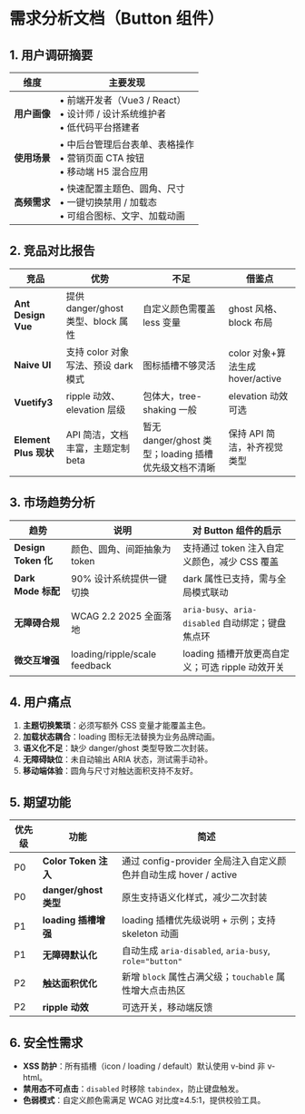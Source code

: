 # 需求分析文档（Button 组件）

## 1. 用户调研摘要
| 维度 | 主要发现 |
|---|---|
| **用户画像** | • 前端开发者（Vue3 / React）<br>• 设计师 / 设计系统维护者<br>• 低代码平台搭建者 |
| **使用场景** | • 中后台管理后台表单、表格操作<br>• 营销页面 CTA 按钮<br>• 移动端 H5 混合应用 |
| **高频需求** | • 快速配置主题色、圆角、尺寸<br>• 一键切换禁用 / 加载态<br>• 可组合图标、文字、加载动画 |

## 2. 竞品对比报告
| 竞品 | 优势 | 不足 | 借鉴点 |
|---|---|---|---|
| **Ant Design Vue** | 提供 danger/ghost 类型、block 属性 | 自定义颜色需覆盖 less 变量 | ghost 风格、block 布局 |
| **Naive UI** | 支持 color 对象写法、预设 dark 模式 | 图标插槽不够灵活 | color 对象+算法生成 hover/active |
| **Vuetify3** | ripple 动效、elevation 层级 | 包体大，tree-shaking 一般 | elevation 动效可选 |
| **Element Plus 现状** | API 简洁，文档丰富，主题定制 beta | 暂无 danger/ghost 类型；loading 插槽优先级文档不清晰 | 保持 API 简洁，补齐视觉类型 |

## 3. 市场趋势分析
| 趋势 | 说明 | 对 Button 组件的启示 |
|---|---|---|
| **Design Token 化** | 颜色、圆角、间距抽象为 token | 支持通过 token 注入自定义颜色，减少 CSS 覆盖 |
| **Dark Mode 标配** | 90% 设计系统提供一键切换 | dark 属性已支持，需与全局模式联动 |
| **无障碍合规** | WCAG 2.2 2025 全面落地 | `aria-busy`、`aria-disabled` 自动绑定；键盘焦点环 |
| **微交互增强** | loading/ripple/scale feedback | loading 插槽开放更高自定义；可选 ripple 动效开关 |

## 4. 用户痛点
1. **主题切换繁琐**：必须写额外 CSS 变量才能覆盖主色。  
2. **加载状态耦合**：loading 图标无法替换为业务品牌动画。  
3. **语义化不足**：缺少 danger/ghost 类型导致二次封装。  
4. **无障碍缺位**：未自动输出 ARIA 状态，测试需手动补。  
5. **移动端体验**：圆角与尺寸对触达面积支持不友好。

## 5. 期望功能
| 优先级 | 功能 | 简述 |
|---|---|---|
| P0 | **Color Token 注入** | 通过 config-provider 全局注入自定义颜色并自动生成 hover / active |
| P0 | **danger/ghost 类型** | 原生支持语义化样式，减少二次封装 |
| P1 | **loading 插槽增强** | loading 插槽优先级说明 + 示例；支持 skeleton 动画 |
| P1 | **无障碍默认化** | 自动生成 `aria-disabled`, `aria-busy`, `role="button"` |
| P2 | **触达面积优化** | 新增 `block` 属性占满父级；`touchable` 属性增大点击热区 |
| P2 | **ripple 动效** | 可选开关，移动端反馈 |

## 6. 安全性需求
- **XSS 防护**：所有插槽（icon / loading / default）默认使用 v-bind 非 v-html。  
- **禁用态不可点击**：`disabled` 时移除 `tabindex`，防止键盘触发。  
- **色弱模式**：自定义颜色需满足 WCAG 对比度≥4.5:1，提供校验工具。